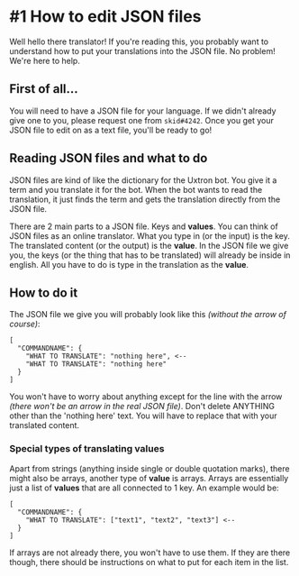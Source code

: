 # #1 How to edit JSON files
Well hello there translator! If you're reading this, you probably want to understand how to put your translations into the JSON file. No problem! We're here to help.

## First of all...
You will need to have a JSON file for your language. If we didn't already give one to you, please request one from `skid#4242`. Once you get your JSON file to edit on as a text file, you'll be ready to go!

## Reading JSON files and what to do
JSON files are kind of like the dictionary for the Uxtron bot. You give it a term and you translate it for the bot. When the bot wants to read the translation, it just finds the term and gets the translation directly from the JSON file. 

There are 2 main parts to a JSON file. Keys and **values**. You can think of JSON files as an online translator. What you type in (or the input) is the key. The translated content (or the output) is the **value**. In the JSON file we give you, the keys (or the thing that has to be translated) will already be inside in english. All you have to do is type in the translation as the **value**.

## How to do it
The JSON file we give you will probably look like this *(without the arrow of course)*:
```
[
  "COMMANDNAME": {
    "WHAT TO TRANSLATE": "nothing here", <--
    "WHAT TO TRANSLATE": "nothing here"
  }
]
```
You won't have to worry about anything except for the line with the arrow *(there won't be an arrow in the real JSON file)*. Don't delete ANYTHING other than the 'nothing here' text. You will have to replace that with your translated content.

### Special types of translating values
Apart from strings (anything inside single or double quotation marks), there might also be arrays, another type of **value** is arrays. Arrays are essentially just a list of **values** that are all connected to 1 key. An example would be:
```
[
  "COMMANDNAME": {
    "WHAT TO TRANSLATE": ["text1", "text2", "text3"] <--
  }
]
```
If arrays are not already there, you won't have to use them. If they are there though, there should be instructions on what to put for each item in the list.
